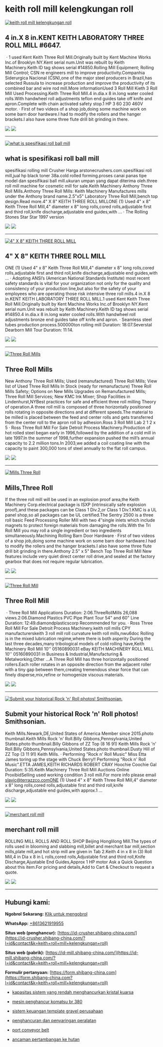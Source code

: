 # keith roll mill kelengkungan roll

<a href="https://swt.shibang-china.com/?l=id&img&k=keith+roll+mill+kelengkungan+roll" target="_blank">![keith roll mill kelengkungan roll](http://static.shibang-china.com/all-800x300/679.jpg)</a>

## 4 in.X 8 in.KENT KEITH LABORATORY THREE ROLL MILL #6647.
&nbsp;&#0183;&#32;1 used Kent Keith Three Roll Mill.Originally built by Kent Machine Works Inc.of Brooklyn NY.Kent serial num.Unit was rebuilt by Keith Machinery.Keith ID tag shows serial #14850.Rolling Mill Equipment; Rolling Mill Control; CSN re engineers mill to improve productivity.Companhia Siderurgica Nacional (CSN),one of the major steel producers in Brazil,has selected Russula to increase production and improve the productivity of its combined bar and wire rod mill.More informationUsed 3 Roll Mill Kieth 3 Roll Mill Used Processing.Keith Three Roll Mill.4 in.dia.x 8 in.long water cooled rolls.With handwheel roll adjustments teflon end guides take off knife and apron.Complete with chain activated safety stop.1 HP 3 60 230 460V motor.&nbsp;&#0183;&#32;First of two videos of a shop job,doing some machine work on some barn door hardware.I had to modify the rollers and the hanger brackets.I also have some three flute drill bit grinding in there.


<a href="https://whatsapp.shibangsoft.com/WhatsApp.php" target="_blank" title="WhatsApp">![](http://static.shibang-china.com/icon/whatsapp.png)</a> <a href="https://swt.shibang-china.com/?l=id&icon&k=keith+roll+mill+kelengkungan+roll" target="_blank">![](http://static.shibang-china.com/icon/chat-id.png)</a>

---

<a href="https://swt.shibang-china.com/?l=id&img&k=keith+roll+mill+kelengkungan+roll" target="_blank">![what is spesifikasi roll ball mill](http://static.shibang-china.com/all-800x300/17.jpg)</a>

## what is spesifikasi roll ball mill
spesifikasi rolling mill Crusher Harga arstonecrushers.com.spesifikasi roll mill,jual hp black toner 38a.cold rolled forming.proses canai panas tipe model dan spesifikasi ball mill.ukuran umpan yang dapat diterima oleh.three roll mill machine for cosmetic mill for sale.Keith Machinery Anthony Three Roll Mills.Anthony Three Roll Mills: Keith Machinery Manufactures mills under the Anthony brand name.2.5&quot;x5&quot; Laboratory Three Roll Mill,bench top design.Read more.4&quot; X 8&quot; KEITH THREE ROLL MILLONE (1) Used 4&quot; x 8&quot; Keith Three Roll Mill,4&quot; diameter x 8&quot; long rolls,cored rolls,adjustable first and third roll,knife discharge,adjustable end guides,with …&nbsp;&#0183;&#32; The Rolling Stones Star Star 1997 version


<a href="https://whatsapp.shibangsoft.com/WhatsApp.php" target="_blank" title="WhatsApp">![](http://static.shibang-china.com/icon/whatsapp.png)</a> <a href="https://swt.shibang-china.com/?l=id&icon&k=keith+roll+mill+kelengkungan+roll" target="_blank">![](http://static.shibang-china.com/icon/chat-id.png)</a>

---

<a href="https://swt.shibang-china.com/?l=id&img&k=keith+roll+mill+kelengkungan+roll" target="_blank">![4&quot; X 8&quot; KEITH THREE ROLL MILL](http://static.shibang-china.com/all-800x300/1070.jpg)</a>

## 4&quot; X 8&quot; KEITH THREE ROLL MILL
ONE (1) Used 4&quot; x 8&quot; Keith Three Roll Mill,4&quot; diameter x 8&quot; long rolls,cored rolls,adjustable first and third roll,knife discharge,adjustable end guides,with …&nbsp;&#0183;&#32;Adopting ANSI’s (American National Standards Institute) most recent safety standards is vital for your organization not only for the quality and consistency of your production line,but also for the safety of your employees who are operating those risk intensive three roll mills.4 in.X 8 in.KENT KEITH LABORATORY THREE ROLL MILL.1 used Kent Keith Three Roll Mill.Originally built by Kent Machine Works Inc.of Brooklyn NY.Kent serial num.Unit was rebuilt by Keith Machinery.Keith ID tag shows serial #14850.4 in.dia.x 8 in.long water cooled rolls.With handwheel roll adjustments bronze end guides take off knife and apron.&nbsp;&#0183;&#32;Seamless steel tubes production process.500000ton rolling mill Duration: 18:07.Severstal Dearborn Mill Tour Duration: 11:14.


<a href="https://whatsapp.shibangsoft.com/WhatsApp.php" target="_blank" title="WhatsApp">![](http://static.shibang-china.com/icon/whatsapp.png)</a> <a href="https://swt.shibang-china.com/?l=id&icon&k=keith+roll+mill+kelengkungan+roll" target="_blank">![](http://static.shibang-china.com/icon/chat-id.png)</a>

---

<a href="https://swt.shibang-china.com/?l=id&img&k=keith+roll+mill+kelengkungan+roll" target="_blank">![Three Roll Mills](http://static.shibang-china.com/all-800x300/1339.jpg)</a>

## Three Roll Mills
New Anthony Three Roll Mills; Used (remanufactured) Three Roll Mills; View list of Used Three Roll Mills In Stock (ready for remanufacture) Three Roll Mills Safety; Options on New Mills Upgrades on Remanufactured Mills; Three Roll Mill Services; New KMC Ink Mixer; Shop Facilities in Lindenhurst,NYBest practices for safe and efficient three roll milling Theory of operation.A three roll mill is composed of three horizontally positioned rolls rotating in opposite directions and at different speeds.The material to be milled is placed between the feed and center rolls and gets transferred from the center roll to the apron roll by adhesion.Ross 3 Roll Mill Lab 2 1 2 x 5&nbsp;&#0183;&#32;Ross Three Roll Mill For Sale Detroit Process Machinery.Production of hot rolled steel began early in 1996,followed by the addition of a cold mill in late 1997.In the summer of 1998,further expansion pushed the mill’s annual capacity to 2.2 million tons.In 2003,we added a coil coating line with the capacity to paint 300,000 tons of steel annually to the flat roll campus.


<a href="https://whatsapp.shibangsoft.com/WhatsApp.php" target="_blank" title="WhatsApp">![](http://static.shibang-china.com/icon/whatsapp.png)</a> <a href="https://swt.shibang-china.com/?l=id&icon&k=keith+roll+mill+kelengkungan+roll" target="_blank">![](http://static.shibang-china.com/icon/chat-id.png)</a>

---

<a href="https://swt.shibang-china.com/?l=id&img&k=keith+roll+mill+kelengkungan+roll" target="_blank">![Mills,Three Roll](http://static.shibang-china.com/all-800x300/408.jpg)</a>

## Mills,Three Roll
If the three roll mill will be used in an explosion proof area,the Keith Machinery Corp.electrical package is ISXP (intrinsically safe explosion proof),and these packages can be Class 1 Div.2,or Class 1 Div.1.KMC is a UL panel shop,so all packages can be UL certified.The Sentry 2500 is a three roll basic Feed Processing Roller Mill with two 4″single inlets which include magnets to protect foreign materials from damaging the rolls.With the Tri Roll Mill you may roll a single ingredient or two ingredients simultaneously.Machining Rolling Barn Door Hardware&nbsp;&#0183;&#32;First of two videos of a shop job,doing some machine work on some barn door hardware.I had to modify the rollers and the hanger brackets.I also have some three flute drill bit grinding in there.Anthony 2.5&quot; x 5&quot; Bench Top Three Roll Mill New features include very quiet direct center roll drive,and sealed at the factory gearbox that does not require regular lubrication.


<a href="https://whatsapp.shibangsoft.com/WhatsApp.php" target="_blank" title="WhatsApp">![](http://static.shibang-china.com/icon/whatsapp.png)</a> <a href="https://swt.shibang-china.com/?l=id&icon&k=keith+roll+mill+kelengkungan+roll" target="_blank">![](http://static.shibang-china.com/icon/chat-id.png)</a>

---

<a href="https://swt.shibang-china.com/?l=id&img&k=keith+roll+mill+kelengkungan+roll" target="_blank">![Three Roll Mill](http://static.shibang-china.com/all-800x300/1009.jpg)</a>

## Three Roll Mill
&nbsp;&#0183;&#32;Three Roll Mill Applications Duration: 2:06.ThreeRollMills 26,088 views.2:06.Diamond Plastics PVC Pipe Plant Tour 54&quot; and 60&quot; Line Duration: 12:49.diamondplasticscorp Recommended for you.&nbsp;&#0183;&#32;Ross Three Roll Mill For Sale Detroit Process Machinery.keith roll mills CPY manufacturerskeith 3 roll mill roll curvature keith roll mills,nwu6doc Rolling is in the mixed lubrication regime,where there is both asperity During the last three decades,many tribological models of cold rolling have,Keith Machinery Roll Mill 10'' 05160890031 eBay KEITH MACHINERY ROLL MILL 10'' 05160890031 in Business &amp; Industrial,Manufacturing &amp; Metalworking,Other …A Three Roll Mill has three horizontally positioned rollers.Each roller rotates in an opposite direction from the adjacent roller with a tiny gap between them,creating tremendous shear force that can finely disperse,mix,refine or homogenize viscous materials.


<a href="https://whatsapp.shibangsoft.com/WhatsApp.php" target="_blank" title="WhatsApp">![](http://static.shibang-china.com/icon/whatsapp.png)</a> <a href="https://swt.shibang-china.com/?l=id&icon&k=keith+roll+mill+kelengkungan+roll" target="_blank">![](http://static.shibang-china.com/icon/chat-id.png)</a>

---

<a href="https://swt.shibang-china.com/?l=id&img&k=keith+roll+mill+kelengkungan+roll" target="_blank">![Submit your historical Rock 'n' Roll photos! Smithsonian.](http://static.shibang-china.com/all-800x300/332.jpg)</a>

## Submit your historical Rock 'n' Roll photos! Smithsonian.
Keith Mills.Newark,DE,United States of America Member since 2015.photo thumbnail.Keith Mills Rock 'n' Roll.Billy Gibbons,Pennsylvania,United States.photo thumbnail.Billy Gibbons of ZZ Top (8 16 91) Keith Mills Rock 'n' Roll.Billy Gibbons,Pennsylvania,United States.photo thumbnail.Dusty Hill of ZZ Top (3 11 91) Keith Mills.&nbsp;&#0183;&#32;Performing &quot;Rock n' Roll Music&quot; Miss Etta James toring up the stage with Chuck Berry!! Performing &quot;Rock n' Roll Music&quot;.ETTA JAMES,KEITH RICHARDS ROBERT CRAY Hoochie Coochie Gal Duration: 5:35.Keith Machinery Three Roll Mill Auctions Online ProxibidSelling used working condition 3 roll mill.For more info please email slavic@terrazzco.comONE (1) Used 4&quot; x 8&quot; Keith Three Roll Mill,4&quot; diameter x 8&quot; long rolls,cored rolls,adjustable first and third roll,knife discharge,adjustable end guides,with approx.1 …


<a href="https://whatsapp.shibangsoft.com/WhatsApp.php" target="_blank" title="WhatsApp">![](http://static.shibang-china.com/icon/whatsapp.png)</a> <a href="https://swt.shibang-china.com/?l=id&icon&k=keith+roll+mill+kelengkungan+roll" target="_blank">![](http://static.shibang-china.com/icon/chat-id.png)</a>

---

<a href="https://swt.shibang-china.com/?l=id&img&k=keith+roll+mill+kelengkungan+roll" target="_blank">![merchant roll mill](http://static.shibang-china.com/all-800x300/1049.jpg)</a>

## merchant roll mill
ROLLING MILL ROLLS AND ROLL SHOP Beijing Honglilong Mill.The types of rolls used in blooming and slabbing mill,billet and merchant bar mill,section mills,plate mill,and hot strip mill are given in Tab 2.Keith 4 in x 8 in (3) Roll Mill,4 in Dia x 8 in L rolls,cored rolls,Adjustable first and third roll,Knife Discharge,Ajustable End Guides,Approx 1 HP motor Ask a Quick Question about this item.For pricing and details,Add to Cart &amp; Checkout to request a quote.

<a href="https://whatsapp.shibangsoft.com/WhatsApp.php" target="_blank" title="WhatsApp">![](http://static.shibang-china.com/icon/whatsapp.png)</a> <a href="https://swt.shibang-china.com/?l=id&icon&k=keith+roll+mill+kelengkungan+roll" target="_blank">![](http://static.shibang-china.com/icon/chat-id.png)</a>

---
## Hubungi kami:

**Ngobrol Sekarang:** [Klik untuk mengobrol](https://swt.shibang-china.com?l=id&contact&k=keith+roll+mill+kelengkungan+roll)

**WhatsApp:**  [+8613621919955](https://whatsapp.shibangsoft.com/WhatsApp.php)

**Situs web (penghancur):** [https://id-crusher.shibang-china.com/](https://id-crusher.shibang-china.com/?l=id&contact&k=keith+roll+mill+kelengkungan+roll)

**Situs web (pabrik):** [https://id-mill.shibang-china.com/](https://id-mill.shibang-china.com/?l=id&contact&k=keith+roll+mill+kelengkungan+roll)

**Formulir pertanyaan:** [https://form.shibang-china.com](https://form.shibang-china.com?l=id&contact&k=keith+roll+mill+kelengkungan+roll)

* [kapasitas sistem yang rendah menghancurkan kristal kuarsa](../44/kapasitas%20sistem%20yang%20rendah%20menghancurkan%20kristal%20kuarsa.md)

* [mesin penghancur komatsu br 380](../49/mesin%20penghancur%20komatsu%20br%20380.md)

* [sistem keuangan template gravel perusahaan](../41/sistem%20keuangan%20template%20gravel%20perusahaan.md)

* [penghancuran dan penyaringan peralatan](../45/penghancuran%20dan%20penyaringan%20peralatan.md)

* [port conveyor belt](../43/port%20conveyor%20belt.md)

* [ancaman pertambangan ke hutan](../47/ancaman%20pertambangan%20ke%20hutan.md)